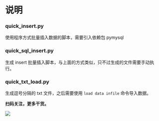 # 说明

### quick_insert.py

使用程序方式批量插入数据的脚本，需要引入依赖包 pymysql

### quick_sql_insert.py

生成 insert 批量插入脚本，与上面的方式类似，只不过生成的文件需要手动执行。

### quick_txt_load.py

生成逗号分隔的 txt 文件，之后需要使用 `load data infile` 命令导入数据。


**扫码关注，更多干货。**

![](https://blog-1254563975.cos.ap-beijing.myqcloud.com/%E6%96%87%E7%AB%A0%E9%85%8D%E5%9B%BE/%E5%85%AC%E4%BC%97%E5%8F%B7%E5%90%8D%E7%89%87-%E7%94%B0%E5%9B%AD%E7%A0%81%E5%86%9C.jpg)